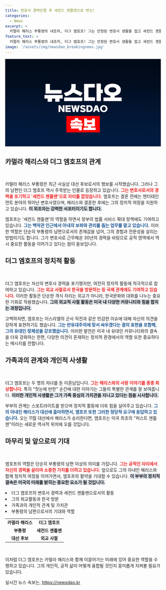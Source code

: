 ```yaml
---
title: 변호사 경력단절 후 세컨드 잰틀맨으로 변신!
categories:
  - News
excerpt: >
  카멀라 해리스 부통령의 내조자, 더그 엠호프! 그는 안정된 변호사 생활을 접고 세컨드 젠틀맨으로서 아내를 지지하며 영향력을 발휘하고 있습니다. 대선 출마를 준비 중인 해리스와 함께, 미국 최초의 퍼스트 젠틀맨이 될 운명에 주목하세요!
feature_text: >
  카멀라 해리스 부통령의 내조자, 더그 엠호프! 그는 안정된 변호사 생활을 접고 세컨드 젠틀맨으로서 아내를 지지하며 영향력을 발휘하고 있습니다. 대선 출마를 준비 중인 해리스와 함께, 미국 최초의 퍼스트 젠틀맨이 될 운명에 주목하세요!
image: '/assets/img/newsdao_breakingnews.jpg'
---
```


<p><img src="/assets/img/newsdao_breakingnews.jpg" alt="ontimetimes 속보" /></p>

<h2 data-ke-size="size26">카멀라 해리스와 더그 엠호프의 관계</h2>

<p data-ke-size="size16">&nbsp;</p>

<p>카멀라 해리스 부통령은 최근 사실상 대선 후보로서의 행보를 시작했습니다. 그러나 그의 남편인 더그 엠호프 역시 주목받는 인물로 등장하고 있습니다. <b><span style="color: #ee2323;">그는 변호사로서의 경력을 포기하고 '세컨드 젠틀맨'으로 자리를 잡았습니다.</span></b> 엠호프는 결혼 전에는 엔터테인먼트 분야의 뛰어난 변호사였으며, 해리스와 결혼한 후에는 그의 정치적 여정을 지원하고 있습니다. <b><span style="background-color: #21538527;">이 외조자는 강력한 서포터이기도 합니다.</span></b></p>

<p>엠호프는 '세컨드 젠틀맨'의 역할을 하면서 정부의 법률 서비스 확대 정책에도 기여하고 있습니다. <b><span style="color: #1a5490;">그는 백악관 인근에서 아내의 보좌와 관리를 돕는 업무를 맡고 있습니다.</span></b> 이러한 역할은 단순히 부통령의 남편으로서의 존재감을 넘어, 그의 경험과 전문성을 살리는 방법이기도 합니다. 그가 변호사로 근무해온 30년의 경력을 바탕으로 공적 영역에서 역시 중요한 활동을 이어가고 있다는 점이 돋보입니다.</p>

<h2 data-ke-size="size26">더그 엠호프의 정치적 활동</h2>

<p data-ke-size="size16">&nbsp;</p>

<p>더그 엠호프는 자신의 변호사 경력을 포기했지만, 여전히 정치적 활동에 적극적으로 참여하고 있습니다. <b><span style="color: #ee2323;">그는 외교 사절로서 한국을 방문하는 등 국제 관계에도 기여하고 있습니다.</span></b> 이러한 활동은 단순한 격식 차리는 외교가 아니라, 한국문화와 대화를 나누는 중요한 기회로 작용했습니다. <b><span style="background-color: #21538527;">그의 외교적 사절 활동은 미국 내 다양한 커뮤니티와 힘을 합치는 과정입니다.</span></b></p>

<p>고백하자면, 엠호프는 이스라엘의 군사 작전과 같은 민감한 이슈에 대해 자신의 의견을 강하게 표현하기도 했습니다. <b><span style="color: #1a5490;">그는 반유대주의에 맞서 싸우겠다는 결의 표현을 포함해, 그의 유대인 정체성을 강조했습니다.</span></b> 이러한 발언은 미국 내 유대인 커뮤니티와의 결속을 더욱 강화하는 한편, 다양한 의견이 혼재하는 정치적 환경에서의 역할 또한 중요하다는 메시지를 전합니다.</p>

<h2 data-ke-size="size26">가족과의 관계와 개인적 사생활</h2>

<p data-ke-size="size16">&nbsp;</p>

<p>더그 엠호프는 두 명의 자녀를 둔 이혼남입니다. <b><span style="color: #ee2323;">그는 해리스와의 사랑 이야기를 종종 회상합니다.</span></b> 특히 "첫눈에 반한" 순간에 대한 이야기는 그들의 특별한 관계를 잘 보여줍니다. <b><span style="background-color: #21538527;">이러한 개인적 사생활은 그가 가족 중심의 가치관을 지니고 있다는 점을 시사합니다.</span></b></p>

<p>부부의 관계는 스포트라이트를 받으며 정치적 활동에 더욱 힘을 실어주고 있습니다. <b><span style="color: #1a5490;">그의 아내인 해리스가 대선에 출마하면서, 엠호프 또한 그러한 정당적 요구에 응답하고 있습니다.</span></b> 오는 11월 대선에서 해리스가 승리한다면, 엠호프는 미국 최초의 "퍼스트 젠틀맨"이라는 새로운 역사적 위치에 오를 것입니다.</p>

<h2 data-ke-size="size26">마무리 및 앞으로의 기대</h2>

<p data-ke-size="size16">&nbsp;</p>

<p>엠호프의 역할은 단순히 부통령의 남편 이상의 의미를 가집니다. <b><span style="color: #ee2323;">그는 공적인 자리에서 자신의 경력을 살리며 소중한 가치를 더하고 있습니다.</span></b> 앞으로도 그의 아내인 해리스와 함께 정치적 여정을 이어가면서, 엠호프의 활약을 기대할 수 있습니다. <b><span style="background-color: #21538527;">이 부부의 정치적 결속은 미국의 미래를 밝히는 중요한 요소가 될 것입니다.</span></b></p>

<p><ui>
    <li>더그 엠호프의 변호사 경력과 세컨드 젠틀맨으로서의 활동</li>
    <li>그의 외교활동과 한국 방문</li>
    <li>가족과의 개인적 관계 및 가치관</li>
    <li>부통령의 남편으로서의 기대와 역할</li>
</ui></p>

<table>
    <tr>
        <td style="text-align: center; height: 17px;"><b>카멀라 해리스</b></td>
        <td style="text-align: center; height: 17px;"><b>더그 엠호프</b></td>
    </tr>
    <tr>
        <td style="text-align: center; height: 17px;"><b>부통령</b></td>
        <td style="text-align: center; height: 17px;"><b>세컨드 젠틀맨</b></td>
    </tr>
    <tr>
        <td style="text-align: center; height: 17px;"><b>대선 후보</b></td>
        <td style="text-align: center; height: 17px;"><b>외교 사절</b></td>
    </tr>
</table>

<p data-ke-size="size16">&nbsp;</p>

<p>이처럼 더그 엠호프는 카멀라 해리스와 함께 이끌어가는 미래에 있어 중요한 역할을 수행하고 있습니다. 그의 개인적, 공적 삶이 어떻게 융합될 것인지 흥미롭게 지켜볼 필요가 있습니다.</p>
실시간 뉴스 속보는, <a href="https://newsdao.kr" rel="dofollow">https://newsdao.kr</a>


